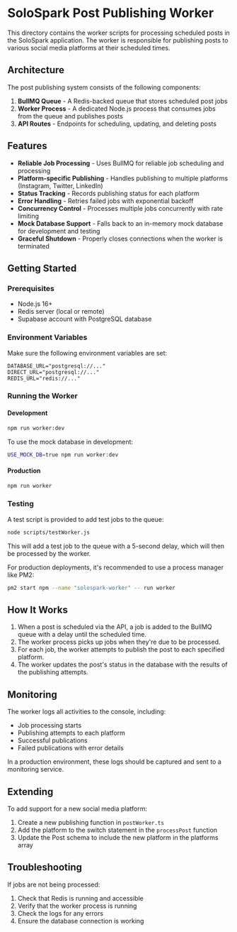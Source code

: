 # SoloSpark Post Publishing Worker

This directory contains the worker scripts for processing scheduled posts in the SoloSpark application. The worker is responsible for publishing posts to various social media platforms at their scheduled times.

## Architecture

The post publishing system consists of the following components:

1. **BullMQ Queue** - A Redis-backed queue that stores scheduled post jobs
2. **Worker Process** - A dedicated Node.js process that consumes jobs from the queue and publishes posts
3. **API Routes** - Endpoints for scheduling, updating, and deleting posts

## Features

- **Reliable Job Processing** - Uses BullMQ for reliable job scheduling and processing
- **Platform-specific Publishing** - Handles publishing to multiple platforms (Instagram, Twitter, LinkedIn)
- **Status Tracking** - Records publishing status for each platform
- **Error Handling** - Retries failed jobs with exponential backoff
- **Concurrency Control** - Processes multiple jobs concurrently with rate limiting
- **Mock Database Support** - Falls back to an in-memory mock database for development and testing
- **Graceful Shutdown** - Properly closes connections when the worker is terminated

## Getting Started

### Prerequisites

- Node.js 16+
- Redis server (local or remote)
- Supabase account with PostgreSQL database

### Environment Variables

Make sure the following environment variables are set:

```
DATABASE_URL="postgresql://..."
DIRECT_URL="postgresql://..."
REDIS_URL="redis://..."
```

### Running the Worker

#### Development

```bash
npm run worker:dev
```

To use the mock database in development:

```bash
USE_MOCK_DB=true npm run worker:dev
```

#### Production

```bash
npm run worker
```

### Testing

A test script is provided to add test jobs to the queue:

```bash
node scripts/testWorker.js
```

This will add a test job to the queue with a 5-second delay, which will then be processed by the worker.

For production deployments, it's recommended to use a process manager like PM2:

```bash
pm2 start npm --name "solospark-worker" -- run worker
```

## How It Works

1. When a post is scheduled via the API, a job is added to the BullMQ queue with a delay until the scheduled time.
2. The worker process picks up jobs when they're due to be processed.
3. For each job, the worker attempts to publish the post to each specified platform.
4. The worker updates the post's status in the database with the results of the publishing attempts.

## Monitoring

The worker logs all activities to the console, including:
- Job processing starts
- Publishing attempts to each platform
- Successful publications
- Failed publications with error details

In a production environment, these logs should be captured and sent to a monitoring service.

## Extending

To add support for a new social media platform:

1. Create a new publishing function in `postWorker.ts`
2. Add the platform to the switch statement in the `processPost` function
3. Update the Post schema to include the new platform in the platforms array

## Troubleshooting

If jobs are not being processed:

1. Check that Redis is running and accessible
2. Verify that the worker process is running
3. Check the logs for any errors
4. Ensure the database connection is working
